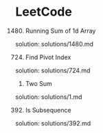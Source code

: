 # LeetCode

1480. Running Sum of 1d Array

solution: solutions/1480.md

724. Find Pivot Index

solution: solutions/724.md

1. Two Sum

solution: solutions/1.md

392. Is Subsequence

solution: solutions/392.md

